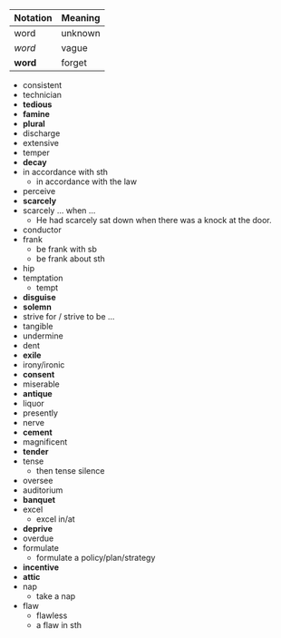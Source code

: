 | Notation | Meaning |
| -------- | ------- |
| word     | unknown |
| _word_   | vague   |
| **word** | forget  |

- consistent
- technician
- **tedious**
- **famine**
- **plural**
- discharge
- extensive
- temper
- **decay**
- in accordance with sth
  - in accordance with the law
- perceive
- **scarcely**
- scarcely ... when ...
  - He had scarcely sat down when there was a knock at the door.
- conductor
- frank
  - be frank with sb
  - be frank about sth
- hip
- temptation
  - tempt
- **disguise**
- **solemn**
- strive for / strive to be ...
- tangible
- undermine
- dent
- **exile**
- irony/ironic
- **consent**
- miserable
- **antique**
- liquor
- presently
- nerve
- **cement**
- magnificent
- **tender**
- tense
  - then tense silence
- oversee
- auditorium
- **banquet**
- excel
  - excel in/at
- **deprive**
- overdue
- formulate
  - formulate a policy/plan/strategy
- **incentive**
- **attic**
- nap
  - take a nap
- flaw
  - flawless
  - a flaw in sth
